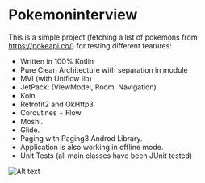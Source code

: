 # Pokemoninterview

This is a simple project (fetching a list of pokemons from https://pokeapi.co/) for testing different features:

* Written in 100% Kotlin
* Pure Clean Architecture with separation in module
* MVI (with Uniflow lib)
* JetPack: (ViewModel, Room, Navigation)
* Koin
* Retrofit2 and OkHttp3
* Coroutines + Flow
* Moshi.
* Glide.
* Paging with Paging3 Androd Library.
* Application is also working in offline mode.
* Unit Tests (all main classes have been JUnit tested)

![Alt text](/screenshoot_1.png?raw=true "Pokemons")


